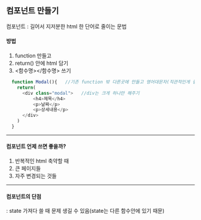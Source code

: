 ## 컴포넌트 만들기

컴포넌트 : 길어서 지저분한 html 한 단어로 줄이는 문법

<h4>방법</h4>

1. function 만들고
2. return() 안에 html 담기
3. <함수명></함수명> 쓰기

```javaScript
  function Modal(){   //기존 function 밖 다른곳에 만들고 영어대문자(직관적인게 좋음). Modal <- 컴포넌트라고 함
    return(
      <div class="modal">   //div는 크게 하나만 해주기
          <h4>제목</h4>
          <p>날짜</p>
          <p>상세내용</p>
      </div>
    )
  }
```

-----------------------

<h4>컴포넌트 언제 쓰면 좋을까?</h4>

1. 반복적인 html 축약할 때
2. 큰 페이지들
3. 자주 변경되는 것들

--------------------------

<h4>컴포넌트의 단점</h4>

: state 가져다 쓸 때 문제 생길 수 있음(state는 다른 함수안에 있기 때문)
